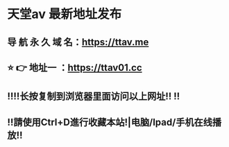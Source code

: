 # 天堂av 最新地址发布 
## 导 航 永 久 域 名：https://ttav.me
## ⭐️ 👉 地址一 ：https://ttav01.cc
## ‼️‼️长按复制到浏览器里面访问以上网址‼️  ‼️
## ‼️請使用Ctrl+D進行收藏本站!|电脑/Ipad/手机在线播放‼️
